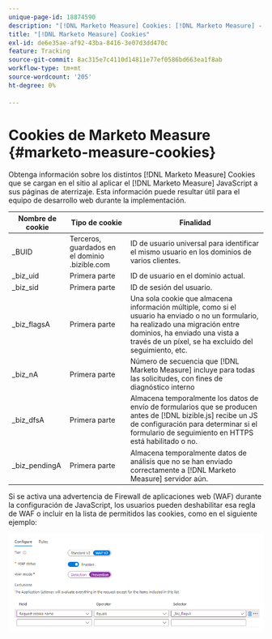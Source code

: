 ```yaml
---
unique-page-id: 18874590
description: "[!DNL Marketo Measure] Cookies: [!DNL Marketo Measure] - Documentación del producto"
title: "[!DNL Marketo Measure] Cookies"
exl-id: de6e35ae-af92-43ba-8416-3e07d3dd470c
feature: Tracking
source-git-commit: 8ac315e7c4110d14811e77ef0586bd663ea1f8ab
workflow-type: tm+mt
source-wordcount: '205'
ht-degree: 0%

---
```


# Cookies de Marketo Measure {#marketo-measure-cookies}

Obtenga información sobre los distintos [!DNL Marketo Measure] Cookies que se cargan en el sitio al aplicar el [!DNL Marketo Measure] JavaScript a sus páginas de aterrizaje. Esta información puede resultar útil para el equipo de desarrollo web durante la implementación.

| **Nombre de cookie** | **Tipo de cookie** | **Finalidad** |
|---|---|---|
| _BUID | Terceros, guardados en el dominio .bizible.com | ID de usuario universal para identificar el mismo usuario en los dominios de varios clientes. |
| _biz_uid | Primera parte | ID de usuario en el dominio actual. |
| _biz_sid | Primera parte | ID de sesión del usuario. |
| _biz_flagsA | Primera parte | Una sola cookie que almacena información múltiple, como si el usuario ha enviado o no un formulario, ha realizado una migración entre dominios, ha enviado una vista a través de un píxel, se ha excluido del seguimiento, etc. |
| _biz_nA | Primera parte | Número de secuencia que [!DNL Marketo Measure] incluye para todas las solicitudes, con fines de diagnóstico interno |
| _biz_dfsA | Primera parte | Almacena temporalmente los datos de envío de formularios que se producen antes de [!DNL bizible.js] recibe un JS de configuración para determinar si el formulario de seguimiento en HTTPS está habilitado o no. |
| _biz_pendingA | Primera parte | Almacena temporalmente datos de análisis que no se han enviado correctamente a [!DNL Marketo Measure] servidor aún. |

Si se activa una advertencia de Firewall de aplicaciones web (WAF) durante la configuración de JavaScript, los usuarios pueden deshabilitar esa regla de WAF o incluir en la lista de permitidos las cookies, como en el siguiente ejemplo:

![](assets/marketo-measure-cookies-1.png)
